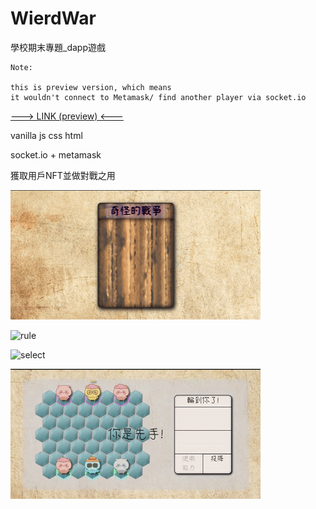 # WierdWar

學校期末專題_dapp遊戲

```
Note: 

this is preview version, which means 
it wouldn't connect to Metamask/ find another player via socket.io
```

[---> LINK (preview) <---](https://ahe99.github.io/weird-war/)

vanilla js css html

socket.io + metamask

獲取用戶NFT並做對戰之用

![welcome](./readmeimg/welcome.gif)

![rule](./readmeimg/rule.gif)

![select](./readmeimg/select.gif)

![battle](./readmeimg/battle.gif)
